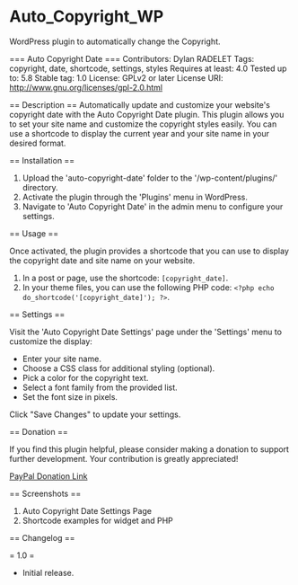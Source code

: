 # Auto_Copyright_WP
WordPress plugin to automatically change the Copyright.

=== Auto Copyright Date ===
Contributors: Dylan RADELET
Tags: copyright, date, shortcode, settings, styles
Requires at least: 4.0
Tested up to: 5.8
Stable tag: 1.0
License: GPLv2 or later
License URI: http://www.gnu.org/licenses/gpl-2.0.html

== Description ==
Automatically update and customize your website's copyright date with the Auto Copyright Date plugin. This plugin allows you to set your site name and customize the copyright styles easily. You can use a shortcode to display the current year and your site name in your desired format.

== Installation ==

1. Upload the 'auto-copyright-date' folder to the '/wp-content/plugins/' directory.
2. Activate the plugin through the 'Plugins' menu in WordPress.
3. Navigate to 'Auto Copyright Date' in the admin menu to configure your settings.

== Usage ==

Once activated, the plugin provides a shortcode that you can use to display the copyright date and site name on your website.

1. In a post or page, use the shortcode: `[copyright_date]`.
2. In your theme files, you can use the following PHP code: `<?php echo do_shortcode('[copyright_date]'); ?>`.

== Settings ==

Visit the 'Auto Copyright Date Settings' page under the 'Settings' menu to customize the display:

- Enter your site name.
- Choose a CSS class for additional styling (optional).
- Pick a color for the copyright text.
- Select a font family from the provided list.
- Set the font size in pixels.

Click "Save Changes" to update your settings.

== Donation ==

If you find this plugin helpful, please consider making a donation to support further development. Your contribution is greatly appreciated!

[PayPal Donation Link](https://www.paypal.com/donate/?hosted_button_id=H3V7TDGMTKVJU)

== Screenshots ==

1. Auto Copyright Date Settings Page
2. Shortcode examples for widget and PHP

== Changelog ==

= 1.0 =
* Initial release.

